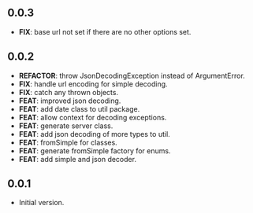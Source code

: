 ## 0.0.3

 - **FIX**: base url not set if there are no other options set.

## 0.0.2

 - **REFACTOR**: throw JsonDecodingException instead of ArgumentError.
 - **FIX**: handle url encoding for simple decoding.
 - **FIX**: catch any thrown objects.
 - **FEAT**: improved json decoding.
 - **FEAT**: add date class to util package.
 - **FEAT**: allow context for decoding exceptions.
 - **FEAT**: generate server class.
 - **FEAT**: add json decoding of more types to util.
 - **FEAT**: fromSimple for classes.
 - **FEAT**: generate fromSimple factory for enums.
 - **FEAT**: add simple and json decoder.

## 0.0.1

- Initial version.
